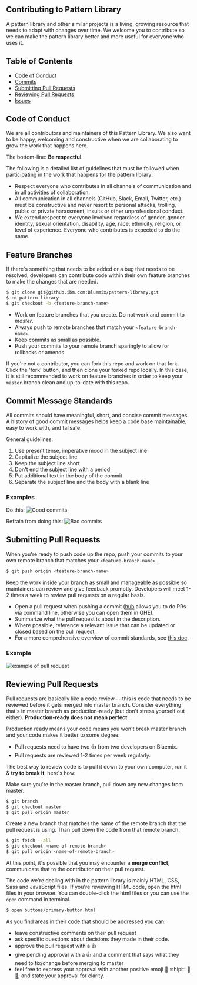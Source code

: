 ## Contributing to Pattern Library

A pattern library and other similar projects is a living, growing resource that needs to adapt with changes over time. We welcome you to contribute so we can make the pattern library better and more useful for everyone who uses it. 

## Table of Contents

- [Code of Conduct](#code-of-conduct)
- [Commits](#commits)
- [Submitting Pull Requests](#submitting-pull-requests)
- [Reviewing Pull Requests](#reviewing-pull-requests)
- [Issues](#issues)

## Code of Conduct

We are all contributors and maintainers of this Pattern Library. 
We also want to be happy, welcoming and constructive when we are collaborating to grow the work that happens here. 

The bottom-line: **Be respectful**. 

The following is a detailed list of guidelines that must be followed when participating in the work that happens for the pattern library: 

- Respect everyone who contributes in all channels of communication and in all activities of collaboration. 
- All communication in all channels (GitHub, Slack, Email, Twitter, etc.) must be constructive and never resort to personal attacks, trolling, public or private harassment, insults or other unprofessional conduct. 
- We extend respect to everyone involved regardless of gender, gender identity, sexual orientation, disability, age, race, ethnicity, religion, or level of experience. Everyone who contributes is expected to do the same. 

## Feature Branches

If there's something that needs to be added or a bug that needs to be resolved, developers can contribute code within their own feature branches to make the changes that are needed. 

```bash
$ git clone git@github.ibm.com:Bluemix/pattern-library.git
$ cd pattern-library
$ git checkout -b <feature-branch-name>
```

* Work on feature branches that you create. Do not work and commit to *master*.
* Always push to remote branches that match your `<feature-branch-name>`.
* Keep commits as small as possible. 
* Push your commits to your remote branch sparingly to allow for rollbacks or amends. 

If you're not a contributor, you can fork this repo and work on that fork. Click the 'fork' button, and then clone your forked repo locally. In this case, it is still recommended to work on feature branches in order to keep your `master` branch clean and up-to-date with this repo. 

## Commit Message Standards

All commits should have meaningful, short, and concise commit messages. A history of good commit messages helps keep a code base maintainable, easy to work with, and failsafe. 

General guidelines:
1. Use present tense, imperative mood in the subject line
2. Capitalize the subject line
3. Keep the subject line short
4. Don't end the subject line with a period
5. Put additional text in the body of the commit
6. Separate the subject line and the body with a blank line

### Examples
Do this:
![Good commits](http://i.imgur.com/9CqZmYQ.png)

Refrain from doing this:
![Bad commits](http://i.imgur.com/xFzKghl.png)

## Submitting Pull Requests

When you're ready to push code up the repo, push your commits to your own remote branch that matches your `<feature-branch-name>`. 

```bash
$ git push origin <feature-branch-name>
```

Keep the work inside your branch as small and manageable as possible so maintainers can review and give feedback promptly. 
Developers will meet 1-2 times a week to review pull requests on a regular basis.

* Open a pull request when pushing a commit ([hub](https://github.com/github/hub) allows you to do PRs via command line, otherwise you can open them in GHE).
* Summarize what the pull request is about in the description. 
* Where possible, reference a relevant issue that can be updated or closed based on the pull request.
* ~~For a more comprehensive overview of commit standards, see [this doc](https://github.com/cloud-platform-design/cloud-platform-beta/blob/master/Contributing.md).~~

### Example

![example of pull request](http://i.imgur.com/RQcQb5U.png)

## Reviewing Pull Requests

Pull requests are basically like a code review -- this is code that needs to be reviewed before it gets merged into master branch. 
Consider everything that's in master branch as production-ready (but don't stress yourself out either). 
**Production-ready does not mean perfect**. 

Production ready means your code means you won't break master branch and your code makes it better to some degree. 

- Pull requests need to have two :+1: from two developers on Bluemix. 
- Pull requests are reviewed 1-2 times per week regularly. 

The best way to review code is to pull it down to your own computer, run it & **try to break it**, here's how: 

Make sure you're in the master branch, pull down any new changes from master. 

```bash
$ git branch
$ git checkout master
$ git pull origin master
```

Create a new branch that matches the name of the remote branch that the pull request is using. Than pull down the code from that remote branch. 

```bash
$ git fetch --all
$ git checkout <name-of-remote-branch>
$ git pull origin <name-of-remote-branch>
```

At this point, it's possible that you may encounter a **merge conflict**, communicate that to the contributor on their pull request. 

The code we're dealing with in the pattern library is mainly HTML, CSS, Sass and JavaScript files. 
If you're reviewing HTML code, open the html files in your browser. You can double-click the html files or you can use the `open` command in terminal. 

```bash
$ open buttons/primary-button.html
```

As you find areas in their code that should be addressed you can:  
- leave constructive comments on their pull request
- ask specific questions about decisions they made in their code. 
- approve the pull request with a :+1: 
- give pending approval with a :+1: and a comment that says what they need to fix/change before merging to master 
- feel free to express your approval with another positive emoji :100: :shipit: :rocket: :whale2:, and state your approval for clarity. 


